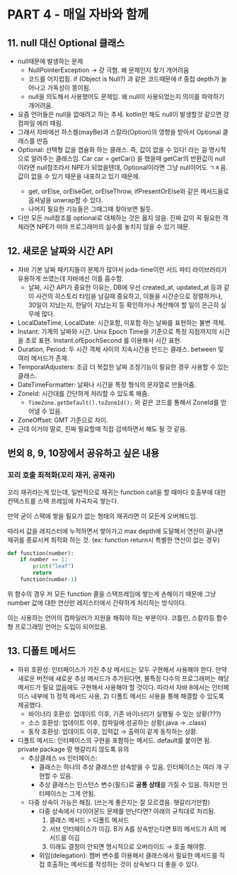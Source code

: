 # PART 4 - 매일 자바와 함께

## 11. null 대신 Optional 클래스

- null때문에 발생하는 문제
    - NullPointerException → 걍 극혐. 왜 문제인지 찾기 개어려움
    - 코드를 어지럽힘. if (Object is Null?) 과 같은 코드때문에 if 중첩 depth가 늘어나고 가독성이 똥이됨.
    - null을 의도해서 사용했어도 문제임. 왜 null이 사용되었는지 의미를 파악하기 개어려움.
- 요즘 언어들은 null을 없애려고 하는 추세. kotlin만 해도 null이 발생할것 같으면 걍 컴파일 에러 때림.
- 그래서 자바에선 하스켈(mayBe)과 스칼라(Option)의 영향을 받아서 Optional 클래스를 만듬
- Optional: 선택형 값을 캡슐화 하는 클래스. 즉, 값이 없을 수 있다! 라는 걸 명시적으로 알려주는 클래스임. Car car = getCar() 을 했을때 getCar의 반환값이 null이라면 null참조라서 NPE가 되었을텐데, Optional<Car>이라면 그냥 null이어도 ㄱㅊ음. 값이 없을 수 있기 때문을 내포하고 있기 때문에.
    - get, orElse, orElseGet, orElseThrow, ifPresentOrElse와 같은 메서드들로 옵셔널을 unwrap할 수 있다.
    - 나머지 필요한 기능들은 그때그때 찾아보면 될듯.
- 다만 모든 null참조를 optional로 대체하는 것은 옳지 않음. 진짜 값이 꼭 필요한 객체라면 NPE가 떠야 프로그래머의 실수를 놓치지 않을 수 있기 때문.

## 12. 새로운 날짜와 시간 API

- 자바 기본 날짜 패키지들이 문제가 많아서 joda-time이란 서드 파티 라이브러리가 유용하게 쓰였는데 자바에선 이를 흡수함.
    - 날짜, 시간 API가 중요한 이유는, DB에 우선 created_at, updated_at 등과 같이 사건의 히스토리 타임을 남길때 중요하고, 이들을 시간순으로 정렬하거나, 30일이 지났는지, 한달이 지났는지 등 확인하거나 계산해야 할 일이 은근히 실무에 많다.
- LocalDateTime, LocalDate: 시간포함, 미포함 하는 날짜를 표현하는 불변 객체.
- Instant: 기계의 날짜와 시간. Unix Epoch Time을 기준으로 특정 지점까지의 시간을 초로 표현. Instant.ofEpochSecond 를 이용해서 시간 표현.
- Duration, Period: 두 시간 객체 사이의 지속시간을 만드는 클래스. between 및 여러 메서드가 존재.
- TemporalAdjusters: 조금 더 복잡한 날짜 조정기능이 필요한 경우 사용할 수 있는 클래스.
- DateTimeFormatter: 날짜나 시간을 특정 형식의 문자열로 만들어줌.
- ZoneId: 시간대를 간단하게 처리할 수 있도록 해줌.
    - `TimeZone.getDefault().toZoneId();` 와 같은 코드를 통해서 ZoneId를 얻어낼 수 있음.
- ZoneOffset: GMT 기준으로 차이.
- 근데 이거야 말로, 진짜 필요할때 직접 검색하면서 해도 될 것 같음.
  
## 번외 8, 9, 10장에서 공유하고 싶은 내용

### 꼬리 호출 최적화(꼬리 재귀, 공재귀)
  
꼬리 재귀라는게 있는데, 일반적으로 재귀는 function call을 할 때마다 호출부에 대한 컨텍스트를 스택 프레임에 차곡차곡 쌓는다. 

만약 굳이 스택에 쌓을 필요가 없는 형태의 재귀라면 이 모든게 오버헤드임.
  
  따라서 값을 레지스터에 누적하면서 쌓아가고 max depth에 도달해서 연산이 끝나면 재귀를 종료시켜 최적화 하는 것.
  (ex: function return시 특별한 연산이 없는 경우) 
  
  ```python
  def function(number):
      if number == 1:
          print("leaf")
          return
      function(number-1)
  ```
  
  위 함수의 경우 저 모든 function 콜을 스택프레임에 쌓는게 손해이기 때문에 그냥 number 값에 대한 연산만 레지스터에서 간략하게 처리하는 방식이다.
  
  이는 사용하는 언어의 컴파일러가 지원을 해줘야 하는 부분이다. 코틀린, 스칼라등 함수형 프로그래밍 언어는 도입이 되어있음. 
  
  ## 13. 디폴트 메서드

- 하위 호환성: 인터페이스가 가진 추상 메서드는 모두 구현해서 사용해야 한다. 만약 새로운 버전에 새로운 추상 메서드가 추가된다면, 불특정 다수의 프로그래머는 해당 메서드가 필요 없음에도 구현해서 사용해야 할 것이다. 따라서 자바 8에서는 인터페이스 내부에 1) 정적 메서드 사용, 2) 디폴트 메서드 사용을 통해 해결할 수 있도록 제공했다.
    - 바이너리 호환성: 업데이트 이후, 기존 바이너리가 실행될 수 있는 상황(???)
    - 소스 호환성: 업데이트 이후, 컴파일에 성공하는 상황(.java → .class)
    - 동작 호환성: 업데이트 이후, 입력값 → 출력이 같게 동작하는 상황.
- 디폴트 메서드: 인터페이스의 구현을 포함하는 메서드. default를 붙이면 됨. private package 랑 헷갈리지 않도록 유의
    - 추상클래스 vs 인터페이스:
        - 클래스는 하나의 추상 클래스만 상속받을 수 있음. 인터페이스는 여러 개 구현할 수 있음.
        - 추상 클래스는 인스턴스 변수(필드)로 **공통 상태**를 가질 수 있음. 하지만 인터페이스는 그게 안됨.
    - 다중 상속이 가능은 해짐. (쓰는게 좋은지는 잘 모르겠음. 헷갈리기만함)
        - 다중 상속에서 다이아몬드 문제를 만난다면? 아래의 규칙대로 처리됨.
            1. 클래스 메서드 > 디폴트 메서드
            2. 서브 인터페이스가 이김. B가 A를 상속받는다면 B의 메서드가 A의 메서드를 이김
            3. 이래도 결정이 안되면 명시적으로 오버라이드 → 호출 해야함.
        - 위임(delegation): 멤버 변수를 이용해서 클래스에서 필요한 메서드를 직접 호출하는 메서드를 작성하는 것이 상속보다 더 좋을 수 있다.
  
  
